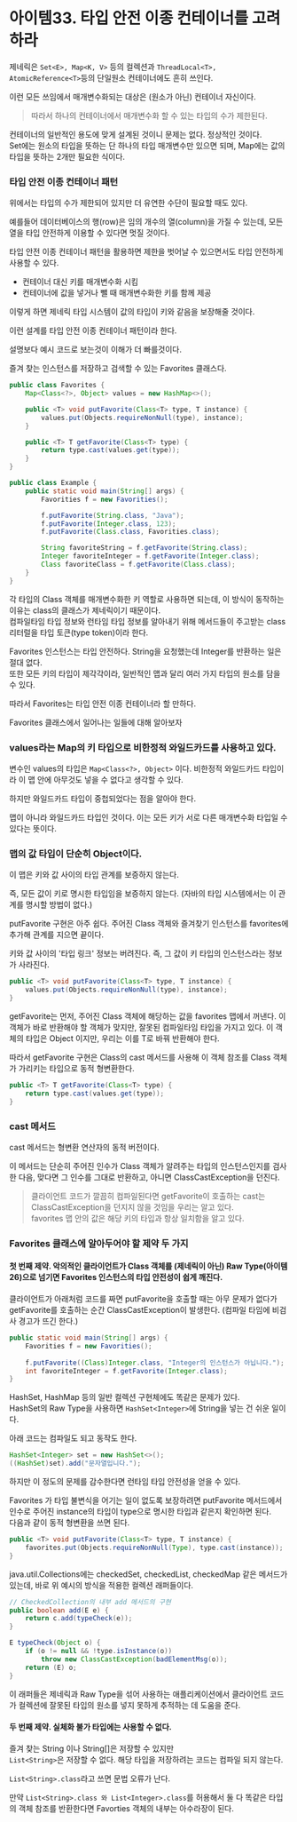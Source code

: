 # 아이템33. 타입 안전 이종 컨테이너를 고려하라

제네릭은 ```Set<E>, Map<K, V>``` 등의 컬렉션과 ```ThreadLocal<T>, AtomicReference<T>```등의 단일원소 컨테이너에도 흔히 쓰인다.

이런 모든 쓰임에서 매개변수화되는 대상은 (원소가 아닌) 컨테이너 자신이다.

> 따라서 하나의 컨테이너에서 매개변수화 할 수 있는 타입의 수가 제한된다.

컨테이너의 일반적인 용도에 맞게 설계된 것이니 문제는 없다. 정상적인 것이다.   
Set에는 원소의 타입을 뜻하는 단 하나의 타입 매개변수만 있으면 되며, Map에는 값의 타입을 뜻하는 2개만 필요한 식이다.

### 타입 안전 이종 컨테이너 패턴

위에서는 타입의 수가 제한되어 있지만 더 유연한 수단이 필요할 때도 있다.

예를들어 데이터베이스의 행(row)은 임의 개수의 열(column)을 가질 수 있는데, 모든 열을 타입 안전하게 이용할 수 있다면 멋질 것이다.

타입 안전 이종 컨테이너 패턴을 활용하면 제한을 벗어날 수 있으면서도 타입 안전하게 사용할 수 있다.

* 컨테이너 대신 키를 매개변수화 시킴
* 컨테이너에 값을 넣거나 뺄 때 매개변수화한 키를 함께 제공

이렇게 하면 제네릭 타입 시스템이 값의 타입이 키와 같음을 보장해줄 것이다.

이런 설계를 타입 안전 이종 컨테이너 패턴이라 한다.

설명보다 예시 코드로 보는것이 이해가 더 빠를것이다.

즐겨 찾는 인스턴스를 저장하고 검색할 수 있는 Favorites 클래스다.

```java
public class Favorites {
    Map<Class<?>, Object> values = new HashMap<>();

    public <T> void putFavorite(Class<T> type, T instance) {
        values.put(Objects.requireNonNull(type), instance);
    }

    public <T> T getFavorite(Class<T> type) {
        return type.cast(values.get(type));
    }
}

public class Example {
    public static void main(String[] args) {
        Favorities f = new Favorities();

        f.putFavorite(String.class, "Java");
        f.putFavorite(Integer.class, 123);
        f.putFavorite(Class.class, Favorities.class);

        String favoriteString = f.getFavorite(String.class);
        Integer favoriteInteger = f.getFavorite(Integer.class);
        Class favoriteClass = f.getFavorite(Class.class);
    }
}
```

각 타입의 Class 객체를 매개변수화한 키 역할로 사용하면 되는데, 이 방식이 동작하는 이유는 class의 클래스가 제네릭이기 때문이다.   
컴파일타임 타입 정보와 런타임 타입 정보를 알아내기 위해 메서드들이 주고받는 class 리터럴을 타입 토큰(type token)이라 한다.

Favorites 인스턴스는 타입 안전하다. String을 요청했는데 Integer를 반환하는 일은 절대 없다.   
또한 모든 키의 타입이 제각각이라, 일반적인 맵과 달리 여러 가지 타입의 원소를 담을 수 있다.

따라서 Favorites는 타입 안전 이종 컨테이너라 할 만하다.

Favorites 클래스에서 일어나는 일들에 대해 알아보자

### values라는 Map의 키 타입으로 비한정적 와일드카드를 사용하고 있다.

변수인 values의 타입은 ```Map<Class<?>, Object>``` 이다. 비한정적 와일드카드 타입이라 이 맵 안에 아무것도 넣을 수 없다고 생각할 수 있다.

하지만 와일드카드 타입이 중첩되었다는 점을 알아야 한다.

맵이 아니라 와일드카드 타입인 것이다. 이는 모든 키가 서로 다른 매개변수화 타입일 수 있다는 뜻이다.

### 맵의 값 타입이 단순히 Object이다.

이 맵은 키와 값 사이의 타입 관계를 보증하지 않는다.

즉, 모든 값이 키로 명시한 타입임을 보증하지 않는다. (자바의 타입 시스템에서는 이 관계를 명시할 방법이 없다.)

putFavorite 구현은 아주 쉽다. 주어진 Class 객체와 즐겨찾기 인스턴스를 favorites에 추가해 관계를 지으면 끝이다.

키와 값 사이의 '타입 링크' 정보는 버려진다. 즉, 그 값이 키 타입의 인스턴스라는 정보가 사라진다.

```java
public <T> void putFavorite(Class<T> type, T instance) {
    values.put(Objects.requireNonNull(type), instance);
}
```

getFavorite는 먼저, 주어진 Class 객체에 해당하는 값을 favorites 맵에서 꺼낸다. 이 객체가 바로 반환해야 할 객체가 맞지만, 잘못된 컴파일타임 타입을 가지고 있다.
이 객체의 타입은 Object 이지만, 우리는 이를 T로 바꿔 반환해야 한다.

따라서 getFavorite 구현은 Class의 cast 메서드를 사용해 이 객체 참조를 Class 객체가 가리키는 타입으로 동적 형변환한다.

```java
public <T> T getFavorite(Class<T> type) {
    return type.cast(values.get(type));
}
```

### cast 메서드
cast 메서드는 형변환 연산자의 동적 버전이다. 

이 메서드는 단순히 주어진 인수가 Class 객체가 알려주는 타입의 인스턴스인지를 검사한 다음, 맞다면 그 인수를 그대로 반환하고, 아니면 ClassCastException을 던진다.

> 클라이언트 코드가 깔끔히 컴파일된다면 getFavorite이 호출하는 cast는 ClassCastException을 던지지 않을 것임을 우리는 알고 있다.   
> favorites 맵 안의 값은 해당 키의 타입과 항상 일치함을 알고 있다.

### Favorites 클래스에 알아두어야 할 제약 두 가지

#### 첫 번째 제약. 악의적인 클라이언트가 Class 객체를 (제네릭이 아닌) Raw Type(아이템26)으로 넘기면 Favorites 인스턴스의 타입 안전성이 쉽게 깨진다.

클라이언트가 아래처럼 코드를 짜면 putFavorite을 호출할 때는 아무 문제가 없다가 getFavorite를 호출하는 순간 ClassCastException이 발생한다.
(컴파일 타임에 비검사 경고가 뜨긴 한다.)

```java
public static void main(String[] args) {
    Favorities f = new Favorities();
    
    f.putFavorite((Class)Integer.class, "Integer의 인스턴스가 아닙니다.");
    int favoriteInteger = f.getFavorite(Integer.class);
}
```

HashSet, HashMap 등의 일반 컬렉션 구현체에도 똑같은 문제가 있다.   
HashSet의 Raw Type을 사용하면 ```HashSet<Integer>```에 String을 넣는 건 쉬운 일이다.

아래 코드는 컴파일도 되고 동작도 한다.
```java
HashSet<Integer> set = new HashSet<>();
((HashSet)set).add("문자열입니다.");
```

하지만 이 정도의 문제를 감수한다면 런타임 타입 안전성을 얻을 수 있다.

Favorites 가 타입 불변식을 어기는 일이 없도록 보장하려면 putFavorite 메서드에서 인수로 주어진 instance의 타입이 type으로 명시한 타입과 같은지 확인하면 된다.   
다음과 같이 동적 형변환을 쓰면 된다.

```java
public <T> void putFavorite(Class<T> type, T instance) {
    favorites.put(Objects.requireNonNull(Type), type.cast(instance));
}
```

java.util.Collections에는 checkedSet, checkedList, checkedMap 같은 메서드가 있는데, 바로 위 예시의 방식을 적용한 컬렉션 래퍼들이다.

```java
// CheckedCollection의 내부 add 메서드의 구현
public boolean add(E e) { 
    return c.add(typeCheck(e));
}

E typeCheck(Object o) {
    if (o != null && !type.isInstance(o))
        throw new ClassCastException(badElementMsg(o));
    return (E) o;
}
```

이 래퍼들은 제네릭과 Raw Type을 섞어 사용하는 애플리케이션에서 클라이언트 코드가 컬렉션에 잘못된 타입의 원소를 넣지 못하게 추적하는 데 도움을 준다.

#### 두 번째 제약. 실체화 불가 타입에는 사용할 수 없다.

즐겨 찾는 String 이나 String[]은 저장할 수 있지만   
```List<String>```은 저장할 수 없다. 해당 타입을 저장하려는 코드는 컴파일 되지 않는다.

```List<String>.class```라고 쓰면 문법 오류가 난다.

만약 ```List<String>.class 와 List<Integer>.class```를 허용해서 둘 다 똑같은 타입의 객체 참조를 반환한다면 Favorties 객체의 내부는 아수라장이 된다.


